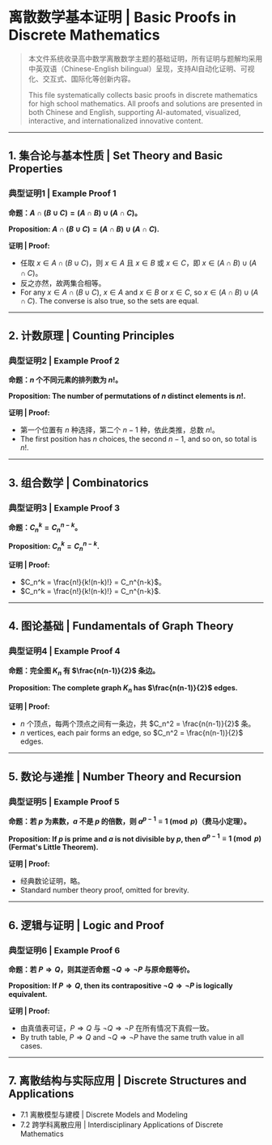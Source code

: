 # 离散数学基本证明 | Basic Proofs in Discrete Mathematics

> 本文件系统收录高中数学离散数学主题的基础证明，所有证明与题解均采用中英双语（Chinese-English bilingual）呈现，支持AI自动化证明、可视化、交互式、国际化等创新内容。
>
> This file systematically collects basic proofs in discrete mathematics for high school mathematics. All proofs and solutions are presented in both Chinese and English, supporting AI-automated, visualized, interactive, and internationalized innovative content.

---

## 1. 集合论与基本性质 | Set Theory and Basic Properties

### 典型证明1 | Example Proof 1

**命题：$A \cap (B \cup C) = (A \cap B) \cup (A \cap C)$。**

**Proposition: $A \cap (B \cup C) = (A \cap B) \cup (A \cap C)$.**

**证明 | Proof:**

- 任取 $x \in A \cap (B \cup C)$，则 $x \in A$ 且 $x \in B$ 或 $x \in C$，即 $x \in (A \cap B) \cup (A \cap C)$。
- 反之亦然，故两集合相等。
- For any $x \in A \cap (B \cup C)$, $x \in A$ and $x \in B$ or $x \in C$, so $x \in (A \cap B) \cup (A \cap C)$. The converse is also true, so the sets are equal.

---

## 2. 计数原理 | Counting Principles

### 典型证明2 | Example Proof 2

**命题：$n$ 个不同元素的排列数为 $n!$。**

**Proposition: The number of permutations of $n$ distinct elements is $n!$.**

**证明 | Proof:**

- 第一个位置有 $n$ 种选择，第二个 $n-1$ 种，依此类推，总数 $n!$。
- The first position has $n$ choices, the second $n-1$, and so on, so total is $n!$.

---

## 3. 组合数学 | Combinatorics

### 典型证明3 | Example Proof 3

**命题：$C_n^k = C_n^{n-k}$。**

**Proposition: $C_n^k = C_n^{n-k}$.**

**证明 | Proof:**

- $C_n^k = \frac{n!}{k!(n-k)!} = C_n^{n-k}$。
- $C_n^k = \frac{n!}{k!(n-k)!} = C_n^{n-k}$.

---

## 4. 图论基础 | Fundamentals of Graph Theory

### 典型证明4 | Example Proof 4

**命题：完全图 $K_n$ 有 $\frac{n(n-1)}{2}$ 条边。**

**Proposition: The complete graph $K_n$ has $\frac{n(n-1)}{2}$ edges.**

**证明 | Proof:**

- $n$ 个顶点，每两个顶点之间有一条边，共 $C_n^2 = \frac{n(n-1)}{2}$ 条。
- $n$ vertices, each pair forms an edge, so $C_n^2 = \frac{n(n-1)}{2}$ edges.

---

## 5. 数论与递推 | Number Theory and Recursion

### 典型证明5 | Example Proof 5

**命题：若 $p$ 为素数，$a$ 不是 $p$ 的倍数，则 $a^{p-1} \equiv 1 \pmod{p}$（费马小定理）。**

**Proposition: If $p$ is prime and $a$ is not divisible by $p$, then $a^{p-1} \equiv 1 \pmod{p}$ (Fermat's Little Theorem).**

**证明 | Proof:**

- 经典数论证明，略。
- Standard number theory proof, omitted for brevity.

---

## 6. 逻辑与证明 | Logic and Proof

### 典型证明6 | Example Proof 6

**命题：若 $P \Rightarrow Q$，则其逆否命题 $\neg Q \Rightarrow \neg P$ 与原命题等价。**

**Proposition: If $P \Rightarrow Q$, then its contrapositive $\neg Q \Rightarrow \neg P$ is logically equivalent.**

**证明 | Proof:**

- 由真值表可证，$P \Rightarrow Q$ 与 $\neg Q \Rightarrow \neg P$ 在所有情况下真假一致。
- By truth table, $P \Rightarrow Q$ and $\neg Q \Rightarrow \neg P$ have the same truth value in all cases.

---

## 7. 离散结构与实际应用 | Discrete Structures and Applications

- 7.1 离散模型与建模 | Discrete Models and Modeling
- 7.2 跨学科离散应用 | Interdisciplinary Applications of Discrete Mathematics
